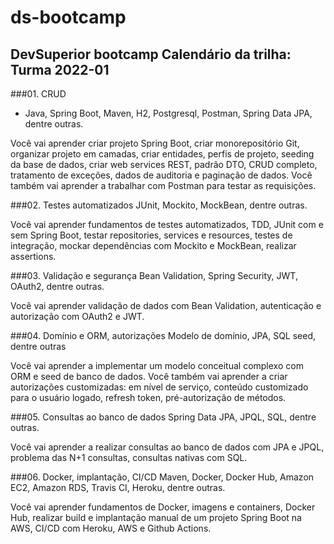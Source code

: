 # ds-bootcamp



## DevSuperior bootcamp Calendário da trilha: Turma 2022-01


###01. CRUD
- Java, Spring Boot, Maven, H2, Postgresql, Postman, Spring Data JPA, dentre outras.

Você vai aprender criar projeto Spring Boot, criar monorepositório Git, organizar projeto em camadas, criar entidades, perfis de projeto, seeding da base de dados, criar web services REST, padrão DTO, CRUD completo, tratamento de exceções, dados de auditoria e paginação de dados. Você também vai aprender a trabalhar com Postman para testar as requisições.

###02. Testes automatizados
JUnit, Mockito, MockBean, dentre outras.

Você vai aprender fundamentos de testes automatizados, TDD, JUnit com e sem Spring Boot, testar repositories, services e resources, testes de integração, mockar dependências com Mockito e MockBean, realizar assertions.

###03. Validação e segurança
Bean Validation, Spring Security, JWT, OAuth2, dentre outras.

Você vai aprender validação de dados com Bean Validation, autenticação e autorização com OAuth2 e JWT.


###04. Domínio e ORM, autorizações
Modelo de domínio, JPA, SQL seed, dentre outras

Você vai aprender a implementar um modelo conceitual complexo com ORM e seed de banco de dados. Você também vai aprender a criar autorizações customizadas: em nível de serviço, conteúdo customizado para o usuário logado, refresh token, pré-autorização de métodos.

###05. Consultas ao banco de dados
Spring Data JPA, JPQL, SQL, dentre outras.

Você vai aprender a realizar consultas ao banco de dados com JPA e JPQL, problema das N+1 consultas, consultas nativas com SQL.

###06. Docker, implantação,  CI/CD
Maven, Docker, Docker Hub, Amazon EC2, Amazon RDS, Travis CI, Heroku, dentre outras.

Você vai aprender fundamentos de Docker, imagens e containers, Docker Hub, realizar build e implantação manual de um projeto Spring Boot na AWS, CI/CD com Heroku, AWS e Github Actions.






